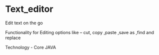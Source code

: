 # Text_editor
Edit text on the go

Functionality for Editing options  like – cut, copy ,paste ,save as ,find and replace

Technology - Core JAVA
